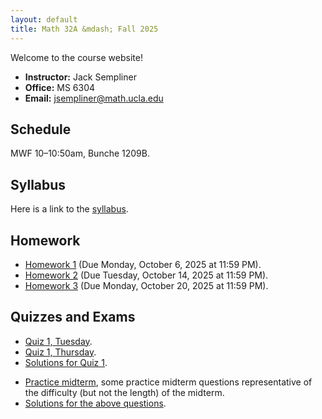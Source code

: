 ```yaml
---
layout: default
title: Math 32A &mdash; Fall 2025
---
```


Welcome to the course website!  

- **Instructor:** Jack Sempliner  
- **Office:** MS 6304  
- **Email:** jsempliner@math.ucla.edu  

## Schedule
MWF 10–10:50am, Bunche 1209B. 

## Syllabus
Here is a link to the <a href = "{{ page.dir }}Math32ASyllabus.pdf">syllabus</a>.

## Homework
<ul>
    <li><a href = "{{ page.dir }}Math32AHW1.pdf">Homework 1</a> (Due Monday, October 6, 2025 at 11:59 PM).</li>
    <li><a href = "{{ page.dir }}Math32AHW2.pdf">Homework 2</a> (Due Tuesday, October 14, 2025 at 11:59 PM).</li>
    <li><a href = "{{ page.dir }}Math32AHW3.pdf">Homework 3</a> (Due Monday, October 20, 2025 at 11:59 PM).</li>
</ul>

## Quizzes and Exams

<ul>
    <li><a href = "{{ page.dir }}Quiz1T.pdf">Quiz 1, Tuesday</a>.</li>
    <li><a href = "{{ page.dir }}Quiz1R.pdf">Quiz 1, Thursday</a>.</li>
    <li><a href = "{{ page.dir }}Quiz_Solutions.pdf">Solutions for Quiz 1</a>.</li>
</ul>

<ul>
    <li><a href = "{{ page.dir }}Practice_Midterm.pdf">Practice midterm</a>, some practice midterm questions representative of the difficulty (but not the length) of the midterm.</li>
    <li><a href = "{{ page.dir }}Practice_Midterm_Solutions.pdf">Solutions for the above questions</a>.</li>
</ul>